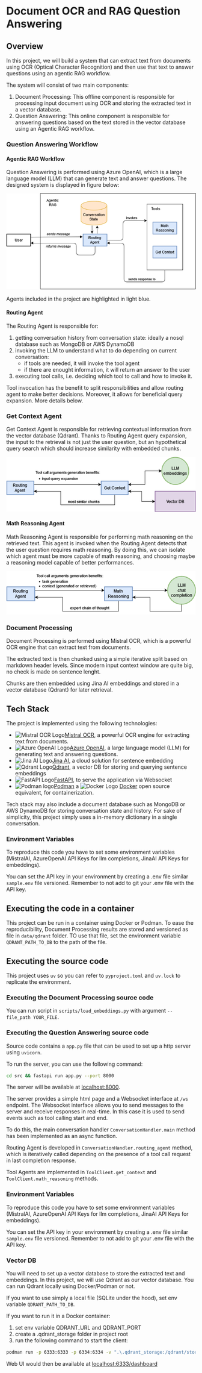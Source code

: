 # Document OCR and RAG Question Answering

## Overview

In this project, we will build a system that can extract text from documents using OCR (Optical Character Recognition) and then use that text to answer questions using an agentic RAG workflow.

The system will consist of two main components:
1. Document Processing: This offline component is responsible for processing input document using OCR and storing the extracted text in a vector database.
2. Question Answering: This online component is responsible for answering questions based on the text stored in the vector database using an Agentic RAG workflow.

### Question Answering Workflow

#### Agentic RAG Workflow
Question Answering is performed using Azure OpenAI, which is a large language model (LLM) that can generate text and answer questions.
The designed system is displayed in figure below:

![agent-rag-general.drawio.png](agent-rag-general.drawio.png)

Agents included in the project are highlighted in light blue.

#### Routing Agent

The Routing Agent is responsible for:
1. getting conversation history from conversation state: ideally a nosql database such as MongoDB or AWS DynamoDB
2. invoking the LLM to understand what to do depending on current conversation:
   - if tools are needed, it will invoke the tool agent
   - if there are enought information, it will return an answer to the user
3. executing tool calls, i.e. deciding which tool to call and how to invoke it. 

Tool invocation has the benefit to split responsibilities and allow routing agent to make better decisions.
Moreover, it allows for beneficial query expansion. More details below.

### Get Context Agent
Get Context Agent is responsible for retrieving contextual information from the vector database (Qdrant).
Thanks to Routing Agent query expansion, the input to the retrieval is not just the user question, but an hypothetical query search which should increase similarity with embedded chunks.

![too-get-context.drawio.png](too-get-context.drawio.png)


#### Math Reasoning Agent
Math Reasoning Agent is responsible for performing math reasoning on the retrieved text.
This agent is invoked when the Routing Agent detects that the user question requires math reasoning.
By doing this, we can isolate which agent must be more capable of math reasoning, and choosing maybe a reasoning model capable of better performances.

![tool-math-reasoning.drawio.png](tool-math-reasoning.drawio.png)

### Document Processing
Document Processing is performed using Mistral OCR, which is a powerful OCR engine that can extract text from documents. 

The extracted text is then chunked using a simple iterative split based on markdown header levels. 
Since modern input context window are quite big, no check is made on sentence lenght.

Chunks are then embedded using Jina AI embeddings and stored in a vector database (Qdrant) for later retrieval.

## Tech Stack
The project is implemented using the following technologies:
- <img src="https://mistral.ai/assets/mistral-logo.svg" alt="Mistral OCR Logo" width="20">[Mistral OCR](https://mistral.ai/news/mistral-ocr), a powerful OCR engine for extracting text from documents.
- <img src="https://learn.microsoft.com/en-us/media/logos/logo_azure.svg" alt="Azure OpenAI Logo" width="20">[Azure OpenAI](https://openai.azure.com/enterprise), a large language model (LLM) for generating text and answering questions.
- <img src="https://jina.ai/icons/favicon-128x128.png" alt="Jina AI Logo" width="20">[Jina AI](https://jina.ai/), a cloud solution for sentence embedding
- <img src="https://qdrant.tech/favicon/favicon-16x16.png" alt="Qdrant Logo" width="20">[Qdrant](https://qdrant.tech/), a vector DB for storing and querying sentence embeddings
- <img src="https://fastapi.tiangolo.com/img/icon-white.svg" alt="FastAPI Logo" width="20">[FastAPI](https://fastapi.tiangolo.com/), to serve the application via Websocket
- <img src="https://podman.io/favicon.ico" alt="Podman logo" width="20">[Podman](https://podmain.io) a <img src="https://www.docker.com/wp-content/uploads/2022/03/horizontal-logo-monochromatic-white.svg" alt="Docker Logo" width="20"> [Docker](https://www.docker.com/)  open source equivalent, for containerization.

Tech stack may also include a document database such as MongoDB or AWS DynamoDB for storing conversation state and history.
For sake of simplicity, this project simply uses a in-memory dictionary in a single conversation.

### Environment Variables
To reproduce this code you have to set some environment variables (MistralAI, AzureOpenAI API Keys for llm completions, JinaAI API Keys for embeddings).

You can set the API key in your environment by creating a .env file similar `sample.env` file versioned.
Remember to not add to git your .env file with the API key.

## Executing the code in a container
This project can be run in a container using Docker or Podman.
To ease the reproducibility, Document Processing results are stored and versioned as file in `data/qdrant` folder.
TO use that file, set the environment variable `QDRANT_PATH_TO_DB` to the path of the file.


## Executing the source code
This project uses `uv` so you can refer to `pyproject.toml` and `uv.lock` to replicate the environment.

### Executing the Document Processing source code
You can run script in `scripts/load_embeddings.py` with argument `--file_path YOUR_FILE`.

### Executing the Question Answering source code

Source code contains a `app.py` file that can be used to set up a http server using `uvicorn`.

To run the server, you can use the following command:
```bash
cd src && fastapi run app.py --port 8000
```

The server will be available at [localhost:8000](http://localhost:8000).

The server provides a simple html page and a Websocket interface at `/ws` endpoint. The Websocket interface allows you to send messages to the server and receive responses in real-time. In this case it is used to send events such as tool calling start and end.

To do this, the main conversation handler `ConversationHandler.main` method has been implemented as an async function.

Routing Agent is developed in `ConversationHandler.routing_agent` method, which is iteratively called depending on the presence of a tool call request in last completion response.

Tool Agents are implemented in `ToolClient.get_context` and `ToolClient.math_reasoning` methods.

### Environment Variables
To reproduce this code you have to set some environment variables (MistralAI, AzureOpenAI API Keys for llm completions, JinaAI API Keys for embeddings).

You can set the API key in your environment by creating a .env file similar `sample.env` file versioned.
Remember to not add to git your .env file with the API key.

### Vector DB
You will need to set up a vector database to store the extracted text and embeddings. In this project, we will use Qdrant as our vector database. 
You can run Qdrant locally using Docker/Podman or not.

If you want to use simply a local file (SQLite under the hood), set env variable `QDRANT_PATH_TO_DB`.

If you want to run it in a Docker container:
1. set env variable QDRANT_URL and QDRANT_PORT
2. create a .qdrant_storage folder in project root
3. run the following command to start the client:
```bash
podman run -p 6333:6333 -p 6334:6334 -v ".\.qdrant_storage:/qdrant/storage/:z" qdrant
```
Web UI would then be available at [localhost:6333/dashboard](http://localhost:6333/dashboard)


